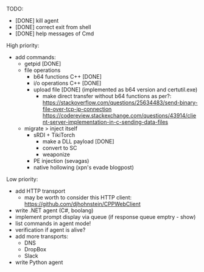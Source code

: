 TODO:
   - [DONE] kill agent
   - [DONE] correct exit from shell
   - [DONE] help messages of Cmd 
 
  High priority:
   - add commands:
        - getpid [DONE]
        - file operations
            - b64 functions C++ [DONE]
            - i/o operations C++ [DONE]
            - upload file [DONE] 
               (implemented as b64 version and certutil.exe)
               - make direct transfer without b64 functions as per?:
               https://stackoverflow.com/questions/25634483/send-binary-file-over-tcp-ip-connection
               https://codereview.stackexchange.com/questions/43914/client-server-implementation-in-c-sending-data-files
        - migrate > inject itself
            - sRDI + TikiTorch
               - make a DLL payload [DONE]
               - convert to SC
               - weaponize
            - PE injection (sevagas)
            - native hollowing (xpn's evade blogpost)
  
  Low priority:
   - add HTTP transport
      - may be worth to consider this HTTP client:
         https://github.com/djhohnstein/CPPWebClient
   - write .NET agent (C#, boolang)
   - implement prompt display via queue (if response queue emptry - show)
   - list commands in agent mode!
   - verification if agent is alive?
   - add more transports:
      - DNS
      - DropBox
      - Slack
   - write Python agent
